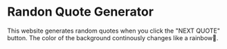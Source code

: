 # Randon Quote Generator

This website generates random quotes when you click the "NEXT QUOTE" button. The color of the background continously changes like a rainbow🌈.
